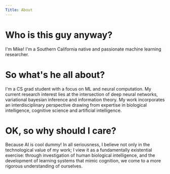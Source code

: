 ```yaml
---
Title: About
---
```


# Who is this guy anyway?
I'm Mike! I'm a Southern California native and passionate machine learning researcher.

# So what's he all about?
I'm a CS grad student with a focus on ML and neural computation. My current
research interest lies at the intersection of deep neural
networks, variational bayesian inference and information theory. My work incorporates an
interdisciplinary perspective drawing from expertise in biological intelligence,
cognitive science and artificial intelligence.

# OK, so why should I care?
Because AI is cool dummy! In all seriousness, I believe not only in the 
technological value of my work; I view it as a fundamentally 
existential exercise: through investigation of human biological intelligence,
and the development of learning systems that mimic cognition,
we come to a more rigorous understanding of ourselves.
